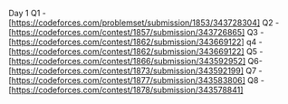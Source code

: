 Day 1
Q1 - [https://codeforces.com/problemset/submission/1853/343728304]
Q2 - [https://codeforces.com/contest/1857/submission/343726865]
Q3 - [https://codeforces.com/contest/1862/submission/343669122]
q4 - [https://codeforces.com/contest/1862/submission/343669122]
Q5 - [https://codeforces.com/contest/1866/submission/343592952]
Q6- [https://codeforces.com/contest/1873/submission/343592199]
Q7 - [https://codeforces.com/contest/1877/submission/343583806]
Q8 - [https://codeforces.com/contest/1878/submission/343578841]
